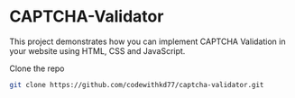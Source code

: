 # CAPTCHA-Validator
This project demonstrates how you can implement CAPTCHA Validation in your website using HTML, CSS and JavaScript.

Clone the repo
   ```sh
   git clone https://github.com/codewithkd77/captcha-validator.git
   ```
